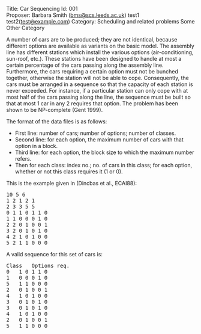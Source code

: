 Title:    Car Sequencing
Id:       001  
Proposer: Barbara Smith (bms@scs.leeds.ac.uk)
          test1 test2(test@example.com)
Category: Scheduling and related problems
          Some Other Category


A number of cars are to be produced; they are not identical, because different options are available as variants on the basic model. The assembly line has different stations which install the various options (air-conditioning, sun-roof, etc.). These stations have been designed to handle at most a certain percentage of the cars passing along the assembly line. Furthermore, the cars requiring a certain option must not be bunched together, otherwise the station will not be able to cope. Consequently, the cars must be arranged in a sequence so that the capacity of each station is never exceeded. For instance, if a particular station can only cope with at most half of the cars passing along the line, the sequence must be built so that at most 1 car in any 2 requires that option. The problem has been shown to be NP-complete (Gent 1999).

The format of the data files is as follows:

* First line: number of cars; number of options; number of classes.
* Second line: for each option, the maximum number of cars with that option in a block.
* Third line: for each option, the block size to which the maximum number refers.
* Then for each class: index no.; no. of cars in this class; for each option, whether or not this class requires it (1 or 0).

This is the example given in (Dincbas et al., ECAI88):

<pre>
10 5 6
1 2 1 2 1
2 3 3 5 5
0 1 1 0 1 1 0 
1 1 0 0 0 1 0 
2 2 0 1 0 0 1 
3 2 0 1 0 1 0 
4 2 1 0 1 0 0 
5 2 1 1 0 0 0 
</pre>

A valid sequence for this set of cars is:

<pre>
Class	Options req.
0	1 0 1 1 0
1	0 0 0 1 0
5	1 1 0 0 0
2	0 1 0 0 1
4	1 0 1 0 0
3	0 1 0 1 0
3	0 1 0 1 0
4	1 0 1 0 0
2	0 1 0 0 1
5	1 1 0 0 0
</pre>